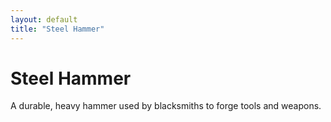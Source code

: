 ```yaml
---
layout: default
title: "Steel Hammer"
---
```


# Steel Hammer

A durable, heavy hammer used by blacksmiths to forge tools and weapons.
